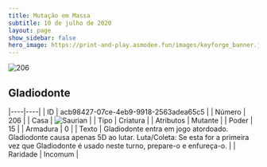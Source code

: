 ```yaml
---
title: Mutação em Massa
subtitle: 10 de julho de 2020
layout: page
show_sidebar: false
hero_image: https://print-and-play.asmodee.fun/images/keyforge_banner.jpg
---
```


![206](https://cdn.keyforgegame.com/media/card_front/pt/479_206_MHPJPV8W43Q5_pt.png)

## Gladiodonte

|----|----|
| ID | acb98427-07ce-4eb9-9918-2563adea65c5 |
| Número | 206 |
| Casa | ![Saurian](https://archonarcana.com/images/thumb/9/9e/Saurian_P.png/22px-Saurian_P.png "Sauro") |
| Tipo | Criatura |
| Atributos | Mutante |
| Poder | 15 |
| Armadura | 0 |
| Texto | Gladiodonte entra em jogo atordoado.  Gladiodonte causa apenas 5D ao lutar.  Luta/Coleta: Se esta for a primeira vez que Gladiodonte é usado neste turno, prepare-o e enfureça-o. |
| Raridade | Incomum |
